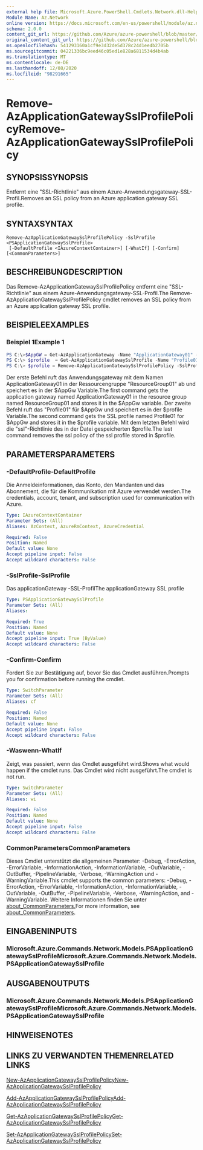 ```yaml
---
external help file: Microsoft.Azure.PowerShell.Cmdlets.Network.dll-Help.xml
Module Name: Az.Network
online version: https://docs.microsoft.com/en-us/powershell/module/az.network/remove-azapplicationgatewaysslprofilepolicy
schema: 2.0.0
content_git_url: https://github.com/Azure/azure-powershell/blob/master/src/Network/Network/help/Remove-AzApplicationGatewaySslProfilePolicy.md
original_content_git_url: https://github.com/Azure/azure-powershell/blob/master/src/Network/Network/help/Remove-AzApplicationGatewaySslProfilePolicy.md
ms.openlocfilehash: 541293160a1cf9e3d32de5d378c24d1ee4b2705b
ms.sourcegitcommit: 04221336bc9eed46c05ed1e828a6811534d4b4ab
ms.translationtype: MT
ms.contentlocale: de-DE
ms.lasthandoff: 12/08/2020
ms.locfileid: "98291665"
---
```

# <span data-ttu-id="f299c-101">Remove-AzApplicationGatewaySslProfilePolicy</span><span class="sxs-lookup"><span data-stu-id="f299c-101">Remove-AzApplicationGatewaySslProfilePolicy</span></span>

## <span data-ttu-id="f299c-102">SYNOPSIS</span><span class="sxs-lookup"><span data-stu-id="f299c-102">SYNOPSIS</span></span>
<span data-ttu-id="f299c-103">Entfernt eine "SSL-Richtlinie" aus einem Azure-Anwendungsgateway-SSL-Profil.</span><span class="sxs-lookup"><span data-stu-id="f299c-103">Removes an SSL policy from an Azure application gateway SSL profile.</span></span>

## <span data-ttu-id="f299c-104">SYNTAX</span><span class="sxs-lookup"><span data-stu-id="f299c-104">SYNTAX</span></span>

```
Remove-AzApplicationGatewaySslProfilePolicy -SslProfile <PSApplicationGatewaySslProfile>
 [-DefaultProfile <IAzureContextContainer>] [-WhatIf] [-Confirm] [<CommonParameters>]
```

## <span data-ttu-id="f299c-105">BESCHREIBUNG</span><span class="sxs-lookup"><span data-stu-id="f299c-105">DESCRIPTION</span></span>
<span data-ttu-id="f299c-106">Das Remove-AzApplicationGatewaySslProfilePolicy entfernt eine "SSL-Richtlinie" aus einem Azure-Anwendungsgateway-SSL-Profil.</span><span class="sxs-lookup"><span data-stu-id="f299c-106">The Remove-AzApplicationGatewaySslProfilePolicy cmdlet removes an SSL policy from an Azure application gateway SSL profile.</span></span>

## <span data-ttu-id="f299c-107">BEISPIELE</span><span class="sxs-lookup"><span data-stu-id="f299c-107">EXAMPLES</span></span>

### <span data-ttu-id="f299c-108">Beispiel 1</span><span class="sxs-lookup"><span data-stu-id="f299c-108">Example 1</span></span>
```powershell
PS C:\>$AppGW = Get-AzApplicationGateway -Name "ApplicationGateway01" -ResourceGroupName "ResourceGroup01"
PS C:\> $profile  = Get-AzApplicationGatewaySslProfile -Name "Profile01" -ApplicationGateway $AppGw
PS C:\> $profile = Remove-AzApplicationGatewaySslProfilePolicy -SslProfile $profile
```

<span data-ttu-id="f299c-109">Der erste Befehl ruft das Anwendungsgateway mit dem Namen ApplicationGateway01 in der Ressourcengruppe "ResourceGroup01" ab und speichert es in der $AppGw Variable.</span><span class="sxs-lookup"><span data-stu-id="f299c-109">The first command gets the application gateway named ApplicationGateway01 in the resource group named ResourceGroup01 and stores it in the $AppGw variable.</span></span> <span data-ttu-id="f299c-110">Der zweite Befehl ruft das "Profile01" für $AppGw und speichert es in der $profile Variable.</span><span class="sxs-lookup"><span data-stu-id="f299c-110">The second command gets the SSL profile named Profile01 for $AppGw and stores it in the $profile variable.</span></span> <span data-ttu-id="f299c-111">Mit dem letzten Befehl wird die "ssl"-Richtlinie des in der Datei gespeicherten $profile.</span><span class="sxs-lookup"><span data-stu-id="f299c-111">The last command removes the ssl policy of the ssl profile stored in $profile.</span></span>

## <span data-ttu-id="f299c-112">PARAMETERS</span><span class="sxs-lookup"><span data-stu-id="f299c-112">PARAMETERS</span></span>

### <span data-ttu-id="f299c-113">-DefaultProfile</span><span class="sxs-lookup"><span data-stu-id="f299c-113">-DefaultProfile</span></span>
<span data-ttu-id="f299c-114">Die Anmeldeinformationen, das Konto, den Mandanten und das Abonnement, die für die Kommunikation mit Azure verwendet werden.</span><span class="sxs-lookup"><span data-stu-id="f299c-114">The credentials, account, tenant, and subscription used for communication with Azure.</span></span>

```yaml
Type: IAzureContextContainer
Parameter Sets: (All)
Aliases: AzContext, AzureRmContext, AzureCredential

Required: False
Position: Named
Default value: None
Accept pipeline input: False
Accept wildcard characters: False
```

### <span data-ttu-id="f299c-115">-SslProfile</span><span class="sxs-lookup"><span data-stu-id="f299c-115">-SslProfile</span></span>
<span data-ttu-id="f299c-116">Das applicationGateway -SSL-Profil</span><span class="sxs-lookup"><span data-stu-id="f299c-116">The applicationGateway SSL profile</span></span>

```yaml
Type: PSApplicationGatewaySslProfile
Parameter Sets: (All)
Aliases:

Required: True
Position: Named
Default value: None
Accept pipeline input: True (ByValue)
Accept wildcard characters: False
```

### <span data-ttu-id="f299c-117">-Confirm</span><span class="sxs-lookup"><span data-stu-id="f299c-117">-Confirm</span></span>
<span data-ttu-id="f299c-118">Fordert Sie zur Bestätigung auf, bevor Sie das Cmdlet ausführen.</span><span class="sxs-lookup"><span data-stu-id="f299c-118">Prompts you for confirmation before running the cmdlet.</span></span>

```yaml
Type: SwitchParameter
Parameter Sets: (All)
Aliases: cf

Required: False
Position: Named
Default value: None
Accept pipeline input: False
Accept wildcard characters: False
```

### <span data-ttu-id="f299c-119">-Waswenn</span><span class="sxs-lookup"><span data-stu-id="f299c-119">-WhatIf</span></span>
<span data-ttu-id="f299c-120">Zeigt, was passiert, wenn das Cmdlet ausgeführt wird.</span><span class="sxs-lookup"><span data-stu-id="f299c-120">Shows what would happen if the cmdlet runs.</span></span>
<span data-ttu-id="f299c-121">Das Cmdlet wird nicht ausgeführt.</span><span class="sxs-lookup"><span data-stu-id="f299c-121">The cmdlet is not run.</span></span>

```yaml
Type: SwitchParameter
Parameter Sets: (All)
Aliases: wi

Required: False
Position: Named
Default value: None
Accept pipeline input: False
Accept wildcard characters: False
```

### <span data-ttu-id="f299c-122">CommonParameters</span><span class="sxs-lookup"><span data-stu-id="f299c-122">CommonParameters</span></span>
<span data-ttu-id="f299c-123">Dieses Cmdlet unterstützt die allgemeinen Parameter: -Debug, -ErrorAction, -ErrorVariable, -InformationAction, -InformationVariable, -OutVariable, -OutBuffer, -PipelineVariable, -Verbose, -WarningAction und -WarningVariable.</span><span class="sxs-lookup"><span data-stu-id="f299c-123">This cmdlet supports the common parameters: -Debug, -ErrorAction, -ErrorVariable, -InformationAction, -InformationVariable, -OutVariable, -OutBuffer, -PipelineVariable, -Verbose, -WarningAction, and -WarningVariable.</span></span> <span data-ttu-id="f299c-124">Weitere Informationen finden Sie unter [about_CommonParameters.](http://go.microsoft.com/fwlink/?LinkID=113216)</span><span class="sxs-lookup"><span data-stu-id="f299c-124">For more information, see [about_CommonParameters](http://go.microsoft.com/fwlink/?LinkID=113216).</span></span>

## <span data-ttu-id="f299c-125">EINGABEN</span><span class="sxs-lookup"><span data-stu-id="f299c-125">INPUTS</span></span>

### <span data-ttu-id="f299c-126">Microsoft.Azure.Commands.Network.Models.PSApplicationGatewaySslProfile</span><span class="sxs-lookup"><span data-stu-id="f299c-126">Microsoft.Azure.Commands.Network.Models.PSApplicationGatewaySslProfile</span></span>

## <span data-ttu-id="f299c-127">AUSGABEN</span><span class="sxs-lookup"><span data-stu-id="f299c-127">OUTPUTS</span></span>

### <span data-ttu-id="f299c-128">Microsoft.Azure.Commands.Network.Models.PSApplicationGatewaySslProfile</span><span class="sxs-lookup"><span data-stu-id="f299c-128">Microsoft.Azure.Commands.Network.Models.PSApplicationGatewaySslProfile</span></span>

## <span data-ttu-id="f299c-129">HINWEISE</span><span class="sxs-lookup"><span data-stu-id="f299c-129">NOTES</span></span>

## <span data-ttu-id="f299c-130">LINKS ZU VERWANDTEN THEMEN</span><span class="sxs-lookup"><span data-stu-id="f299c-130">RELATED LINKS</span></span>

[<span data-ttu-id="f299c-131">New-AzApplicationGatewaySslProfilePolicy</span><span class="sxs-lookup"><span data-stu-id="f299c-131">New-AzApplicationGatewaySslProfilePolicy</span></span>](./New-AzApplicationGatewaySslProfilePolicy.md)

[<span data-ttu-id="f299c-132">Add-AzApplicationGatewaySslProfilePolicy</span><span class="sxs-lookup"><span data-stu-id="f299c-132">Add-AzApplicationGatewaySslProfilePolicy</span></span>](./Add-AzApplicationGatewaySslProfilePolicy.md)

[<span data-ttu-id="f299c-133">Get-AzApplicationGatewaySslProfilePolicy</span><span class="sxs-lookup"><span data-stu-id="f299c-133">Get-AzApplicationGatewaySslProfilePolicy</span></span>](./Get-AzApplicationGatewaySslProfilePolicy.md)

[<span data-ttu-id="f299c-134">Set-AzApplicationGatewaySslProfilePolicy</span><span class="sxs-lookup"><span data-stu-id="f299c-134">Set-AzApplicationGatewaySslProfilePolicy</span></span>](./Set-AzApplicationGatewaySslProfilePolicy.md)